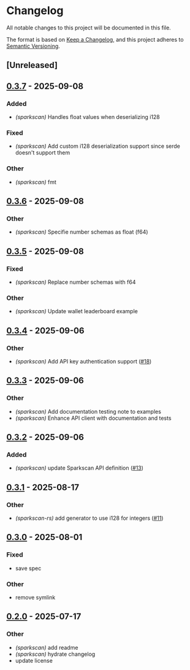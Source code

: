 # Changelog

All notable changes to this project will be documented in this file.

The format is based on [Keep a Changelog](https://keepachangelog.com/en/1.0.0/),
and this project adheres to [Semantic Versioning](https://semver.org/spec/v2.0.0.html).

## [Unreleased]

## [0.3.7](https://github.com/flashnetxyz/sparkscan-rs/compare/sparkscan_v0.3.6...sparkscan_v0.3.7) - 2025-09-08

### Added

- *(sparkscan)* Handles float values when deserializing i128

### Fixed

- *(sparkscan)* Add custom i128 deserialization support since serde doesn't support them

### Other

- *(sparkscan)* fmt

## [0.3.6](https://github.com/flashnetxyz/sparkscan-rs/compare/sparkscan_v0.3.5...sparkscan_v0.3.6) - 2025-09-08

### Other

- *(sparkscan)* Specifie number schemas as float (f64)

## [0.3.5](https://github.com/flashnetxyz/sparkscan-rs/compare/sparkscan_v0.3.4...sparkscan_v0.3.5) - 2025-09-08

### Fixed

- *(sparkscan)* Replace number schemas with f64

### Other

- *(sparkscan)* Update wallet leaderboard example

## [0.3.4](https://github.com/flashnetxyz/sparkscan-rs/compare/sparkscan_v0.3.3...sparkscan_v0.3.4) - 2025-09-06

### Other

- *(sparkscan)* Add API key authentication support ([#18](https://github.com/flashnetxyz/sparkscan-rs/pull/18))

## [0.3.3](https://github.com/flashnetxyz/sparkscan-rs/compare/sparkscan_v0.3.2...sparkscan_v0.3.3) - 2025-09-06

### Other

- *(sparkscan)* Add documentation testing note to examples
- *(sparkscan)* Enhance API client with documentation and tests

## [0.3.2](https://github.com/flashnetxyz/sparkscan-rs/compare/sparkscan_v0.3.1...sparkscan_v0.3.2) - 2025-09-06

### Added

- *(sparkscan)* update Sparkscan API definition ([#13](https://github.com/flashnetxyz/sparkscan-rs/pull/13))

## [0.3.1](https://github.com/flashnetxyz/sparkscan-rs/compare/sparkscan_v0.3.0...sparkscan_v0.3.1) - 2025-08-17

### Other

- *(sparkscan-rs)* add generator to use i128 for integers ([#11](https://github.com/flashnetxyz/sparkscan-rs/pull/11))

## [0.3.0](https://github.com/flashnetxyz/sparkscan-rs/compare/sparkscan_v0.2.0...sparkscan_v0.3.0) - 2025-08-01

### Fixed

- save spec

### Other

- remove symlink

## [0.2.0](https://github.com/flashnetxyz/sparkscan-rs/compare/sparkscan_v0.1.1...sparkscan_v0.2.0) - 2025-07-17

### Other

- *(sparkscan)* add readme
- *(sparkscan)* hydrate changelog
- update license
